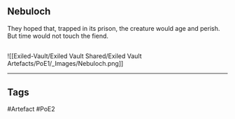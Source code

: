 ## Nebuloch
They hoped that, trapped in its prison,
the creature would age and perish.
But time would not touch the fiend.
##
![[Exiled-Vault/Exiled Vault Shared/Exiled Vault Artefacts/PoE1/_Images/Nebuloch.png]]

---
## Tags
#Artefact
#PoE2